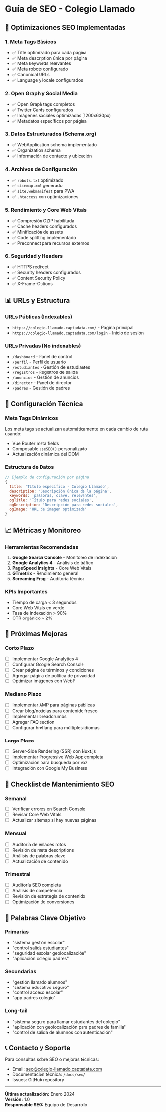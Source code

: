 # Guía de SEO - Colegio Llamado

## 🎯 Optimizaciones SEO Implementadas

### 1. Meta Tags Básicos
- ✅ Title optimizado para cada página
- ✅ Meta description única por página
- ✅ Meta keywords relevantes
- ✅ Meta robots configurado
- ✅ Canonical URLs
- ✅ Language y locale configurados

### 2. Open Graph y Social Media
- ✅ Open Graph tags completos
- ✅ Twitter Cards configurados
- ✅ Imágenes sociales optimizadas (1200x630px)
- ✅ Metadatos específicos por página

### 3. Datos Estructurados (Schema.org)
- ✅ WebApplication schema implementado
- ✅ Organization schema
- ✅ Información de contacto y ubicación

### 4. Archivos de Configuración
- ✅ `robots.txt` optimizado
- ✅ `sitemap.xml` generado
- ✅ `site.webmanifest` para PWA
- ✅ `.htaccess` con optimizaciones

### 5. Rendimiento y Core Web Vitals
- ✅ Compresión GZIP habilitada
- ✅ Cache headers configurados
- ✅ Minificación de assets
- ✅ Code splitting implementado
- ✅ Preconnect para recursos externos

### 6. Seguridad y Headers
- ✅ HTTPS redirect
- ✅ Security headers configurados
- ✅ Content Security Policy
- ✅ X-Frame-Options

## 📊 URLs y Estructura

### URLs Públicas (Indexables)
- `https://colegio-llamado.captadata.com/` - Página principal
- `https://colegio-llamado.captadata.com/login` - Inicio de sesión

### URLs Privadas (No indexables)
- `/dashboard` - Panel de control
- `/perfil` - Perfil de usuario
- `/estudiantes` - Gestión de estudiantes
- `/registros` - Registros de salida
- `/anuncios` - Gestión de anuncios
- `/director` - Panel de director
- `/padres` - Gestión de padres

## 🔧 Configuración Técnica

### Meta Tags Dinámicos
Los meta tags se actualizan automáticamente en cada cambio de ruta usando:
- Vue Router meta fields
- Composable `useSEO()` personalizado
- Actualización dinámica del DOM

### Estructura de Datos
```javascript
// Ejemplo de configuración por página
{
  title: 'Título específico - Colegio Llamado',
  description: 'Descripción única de la página',
  keywords: 'palabras, clave, relevantes',
  ogTitle: 'Título para redes sociales',
  ogDescription: 'Descripción para redes sociales',
  ogImage: 'URL de imagen optimizada'
}
```

## 📈 Métricas y Monitoreo

### Herramientas Recomendadas
1. **Google Search Console** - Monitoreo de indexación
2. **Google Analytics 4** - Análisis de tráfico
3. **PageSpeed Insights** - Core Web Vitals
4. **GTmetrix** - Rendimiento general
5. **Screaming Frog** - Auditoría técnica

### KPIs Importantes
- Tiempo de carga < 3 segundos
- Core Web Vitals en verde
- Tasa de indexación > 90%
- CTR orgánico > 2%

## 🚀 Próximas Mejoras

### Corto Plazo
- [ ] Implementar Google Analytics 4
- [ ] Configurar Google Search Console
- [ ] Crear página de términos y condiciones
- [ ] Agregar página de política de privacidad
- [ ] Optimizar imágenes con WebP

### Mediano Plazo
- [ ] Implementar AMP para páginas públicas
- [ ] Crear blog/noticias para contenido fresco
- [ ] Implementar breadcrumbs
- [ ] Agregar FAQ section
- [ ] Configurar hreflang para múltiples idiomas

### Largo Plazo
- [ ] Server-Side Rendering (SSR) con Nuxt.js
- [ ] Implementar Progressive Web App completa
- [ ] Optimización para búsqueda por voz
- [ ] Integración con Google My Business

## 📝 Checklist de Mantenimiento SEO

### Semanal
- [ ] Verificar errores en Search Console
- [ ] Revisar Core Web Vitals
- [ ] Actualizar sitemap si hay nuevas páginas

### Mensual
- [ ] Auditoría de enlaces rotos
- [ ] Revisión de meta descriptions
- [ ] Análisis de palabras clave
- [ ] Actualización de contenido

### Trimestral
- [ ] Auditoría SEO completa
- [ ] Análisis de competencia
- [ ] Revisión de estrategia de contenido
- [ ] Optimización de conversiones

## 🎯 Palabras Clave Objetivo

### Primarias
- "sistema gestión escolar"
- "control salida estudiantes"
- "seguridad escolar geolocalización"
- "aplicación colegio padres"

### Secundarias
- "gestión llamado alumnos"
- "sistema educativo seguro"
- "control acceso escolar"
- "app padres colegio"

### Long-tail
- "sistema seguro para llamar estudiantes del colegio"
- "aplicación con geolocalización para padres de familia"
- "control de salida de alumnos con autenticación"

## 📞 Contacto y Soporte

Para consultas sobre SEO o mejoras técnicas:
- Email: seo@colegio-llamado.captadata.com
- Documentación técnica: `/docs/seo/`
- Issues: GitHub repository

---

**Última actualización:** Enero 2024  
**Versión:** 1.0  
**Responsable SEO:** Equipo de Desarrollo 